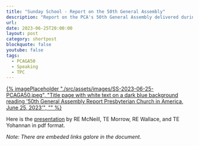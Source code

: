 ```yaml
---
title: "Sunday School - Report on the 50th General Assembly"
description: "Report on the PCA's 50th General Assembly delivered during the Sunday School hour at Trinity Presbyterian Church"
url: 
date: 2023-06-25T20:00:00
layout: post
category: shortpost
blockquote: false
youtube: false
tags:
  - PCAGA50
  - Speaking
  - TPC
---
```


[{% imagePlaceholder "./src/assets/images/SS-2023-06-25-PCAGA50.jpeg", "Title page with white text on a dark blue background reading '50th General Assembly Report Presbyterian Church in America, June 25, 2023'", "" %}](/assets/pdfs/SS-2023-06-25-PCAGA50.pdf)

Here is the [presentation](/assets/pdfs/SS-2023-06-25-PCAGA50.pdf) by RE McNeill, TE Morrow, RE Wallace, and TE Yohannan in pdf format.

_Note: There are embeded links galore in the document._

